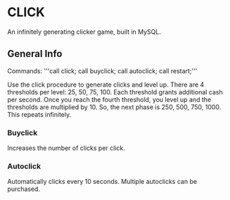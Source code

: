 # CLICK
An infinitely generating clicker game, built in MySQL. 

## General Info
Commands:
'''call click;
call buyclick;
call autoclick;
call restart;'''

Use the click procedure to generate clicks and level up. There are 4 thresholds per level: 25, 50, 75, 100. Each threshold grants additional cash per second. Once you reach the fourth threshold, you level up and the thresholds are multiplied by 10. So, the next phase is 250, 500, 750, 1000. This repeats infinitely.

### Buyclick
Increases the number of clicks per click. 

### Autoclick
Automatically clicks every 10 seconds. Multiple autoclicks can be purchased.
